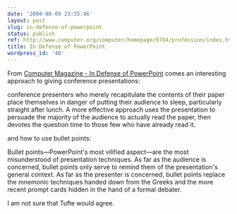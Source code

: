 ```yaml
---
date: '2004-08-09 23:35:46'
layout: post
slug: in-defense-of-powerpoint
status: publish
ref: http://www.computer.org/computer/homepage/0704/profession/index.htm
title: In Defense of PowerPoint
wordpress_id: '40'
---
```


From [Computer Magazine - In Defense of PowerPoint](http://www.computer.org/computer/homepage/0704/profession/index.htm) comes an interesting approach to giving conference presentations:


>
conference presenters who merely recapitulate the contents of their paper place themselves in danger of putting their audience to sleep, particularly straight after lunch. A more effective approach uses the presentation to persuade the majority of the audience to actually read the paper, then devotes the question time to those few who have already read it.


and how to use bullet points:


>
Bullet points—PowerPoint's most vilified aspect—are the most misunderstood of presentation techniques. As far as the audience is concerned, bullet points only serve to remind them of the presentation's general context. As far as the presenter is concerned, bullet points replace the mnemonic techniques handed down from the Greeks and the more recent prompt cards hidden in the hand of a formal debater.


I am not sure that Tufte would agree.


